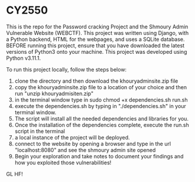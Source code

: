 # CY2550

This is the repo for the Password cracking Project and the Shmoury Admin Vulnerable Website (WEBCTF). This project was written using Django, with a Python backend, HTML for the webpages, and uses a SQLite database. BEFORE running this project, ensure that you have downloaded the latest versions of Python3 onto your machine. This project was developed using Python v3.11.1.

To run this project locally, follow the steps below:

1. clone the directory and then download the khouryadminsite.zip file
2. copy the khouryadminsite.zip file to a location of your choice and then run "unzip khouryadmisiten.zip"
3. in the terminal window type in sudo chmod +x dependencies.sh run.sh
4. execute the dependencies.sh by typing in "./dependencies.sh" in your terminal window.
5. The script will install all the needed dependencies and libraries for you.
6. Once the installation of the dependencies complete, execute the run.sh script in the terminal
7. a local instance of the project will be deployed. 
8. connect to the website by opening a browser and type in the url "localhost:8080" and see the shmoury admin site opened
9. Begin your exploration and take notes to document your findings and how you exploited those vulnerabilities! 

GL HF! 


